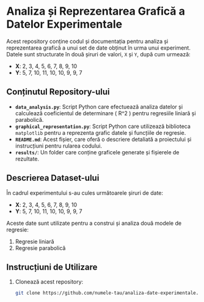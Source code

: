 # Analiza și Reprezentarea Grafică a Datelor Experimentale

Acest repository conține codul și documentația pentru analiza și reprezentarea grafică a unui set de date obținut în urma unui experiment. Datele sunt structurate în două șiruri de valori, `X` și `Y`, după cum urmează:

- **X**: 2, 3, 4, 5, 6, 7, 8, 9, 10
- **Y**: 5, 7, 10, 11, 10, 10, 9, 9, 7

## Conținutul Repository-ului

- **`data_analysis.py`**: Script Python care efectuează analiza datelor și calculează coeficientul de determinare \( R^2 \) pentru regresiile liniară și parabolică.
- **`graphical_representation.py`**: Script Python care utilizează biblioteca `matplotlib` pentru a reprezenta grafic datele și funcțiile de regresie.
- **`README.md`**: Acest fișier, care oferă o descriere detaliată a proiectului și instrucțiuni pentru rularea codului.
- **`results/`**: Un folder care conține graficele generate și fișierele de rezultate.

## Descrierea Dataset-ului

În cadrul experimentului s-au cules următoarele șiruri de date:

- **X**: 2, 3, 4, 5, 6, 7, 8, 9, 10
- **Y**: 5, 7, 10, 11, 10, 10, 9, 9, 7

Aceste date sunt utilizate pentru a construi și analiza două modele de regresie:
1. Regresie liniară
2. Regresie parabolică

## Instrucțiuni de Utilizare

1. Clonează acest repository:
   ```sh
   git clone https://github.com/numele-tau/analiza-date-experimentale.git
